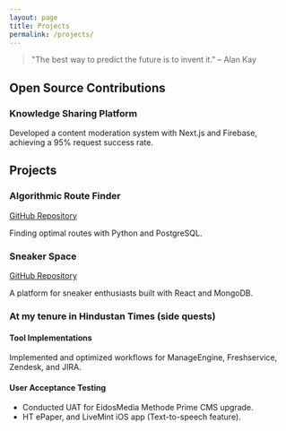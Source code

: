 ```yaml
---
layout: page
title: Projects
permalink: /projects/
---
```


> "The best way to predict the future is to invent it." – Alan Kay

## Open Source Contributions

### Knowledge Sharing Platform
Developed a content moderation system with Next.js and Firebase, achieving a 95% request success rate.


## Projects

### Algorithmic Route Finder
[GitHub Repository](https://github.com/Arup-Chauhan/Algorithmic-Route-Finder)

Finding optimal routes with Python and PostgreSQL.

### Sneaker Space
[GitHub Repository](https://github.com/Arup-Chauhan/Sneaker-Space)

A platform for sneaker enthusiasts built with React and MongoDB.

### At my tenure in Hindustan Times (side quests)

#### Tool Implementations
Implemented and optimized workflows for ManageEngine, Freshservice, Zendesk, and JIRA.

#### User Acceptance Testing
- Conducted UAT for EidosMedia Methode Prime CMS upgrade.
- HT ePaper, and LiveMint iOS app (Text-to-speech feature).

